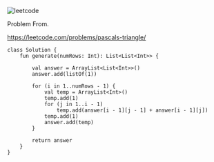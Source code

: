 ![leetcode](https://github.com/MYKIM95/LeetcodeDaily/assets/77060863/342d3fb3-000e-493d-a3b3-0d2b805f239f)

Problem From.

https://leetcode.com/problems/pascals-triangle/

```
class Solution {
    fun generate(numRows: Int): List<List<Int>> {

        val answer = ArrayList<List<Int>>()
        answer.add(listOf(1))

        for (i in 1..numRows - 1) {
            val temp = ArrayList<Int>()
            temp.add(1)
            for (j in 1..i - 1)
                temp.add(answer[i - 1][j - 1] + answer[i - 1][j])
            temp.add(1)
            answer.add(temp)
        }

        return answer
    }
}
```
